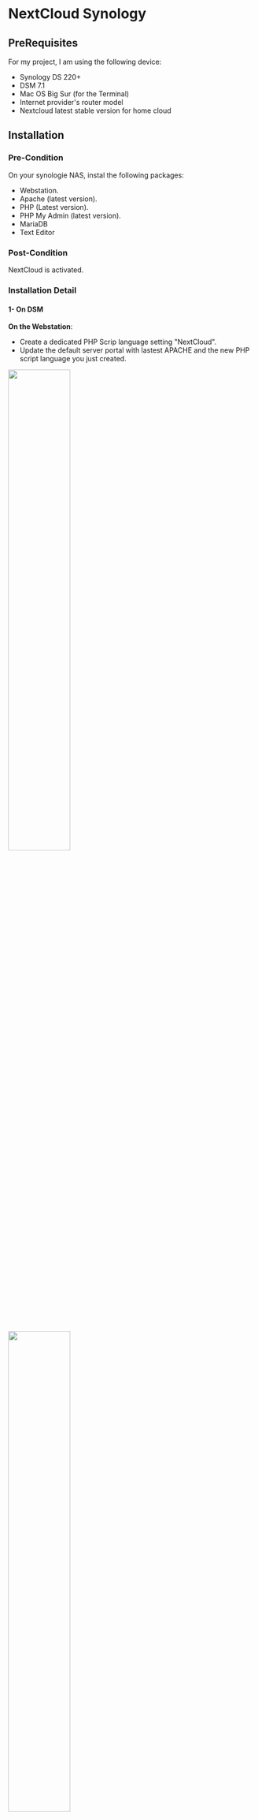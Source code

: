 # NextCloud Synology
## PreRequisites

For my project, I am using the following device: 

- Synology DS 220+
- DSM 7.1
- Mac OS Big Sur (for the Terminal)
- Internet provider's router model
- Nextcloud latest stable version for home cloud

## Installation
### Pre-Condition
On your synologie NAS, instal the following packages:
- Webstation.
- Apache (latest version).
- PHP (Latest version).
- PHP My Admin (latest version). 
- MariaDB
- Text Editor

### Post-Condition
NextCloud is activated.

### Installation Detail
#### 1- On DSM

**On the Webstation**: 
- Create a dedicated PHP Scrip language setting "NextCloud". 
- Update the default server portal with lastest APACHE and the new PHP script language you just created.
<img src="https://user-images.githubusercontent.com/75790837/142220878-46bd9f69-4a3e-4aae-8a7e-7adb5ec95a2a.png" width=50% height=50%>
<img src="https://user-images.githubusercontent.com/75790837/142221130-e49acecb-4dc1-4d73-b602-7ff95c9de0f5.png" width=50% height=50%>

- Activate the SSH on your NAS. Go to "ControlPanel"/"Terminal & SNMP" / Activate SSH and configure port
<img src="https://user-images.githubusercontent.com/75790837/142221367-81803f6e-fc7f-4d85-8f93-e3a092a8455b.png" width=50% height=50%>

### 2- On Terminal
<font color="blue"> Enable SSH </font>
For each step described below, make sure SSH is activated. 

Access your NAS via SSH via the terminal. Use the following command
```
ssh YOUR_USER_NAME@NAS_IP_ADDRESS -p30
```

where 30 is my port. 
_Example:_ 
```
abcd@123.345.12.3 -p30
```
<font color="blue"> Create Maria DB </font>
Access your MariaDB with the following command
```
mysql -u root -p
```
Create the MariaDB database
```
CREATE DATABASE your_NextCloud_Data_Base_Name;
```
Create the dataBase User
```
CREATE USER 'your_Next_Cloud_User'@'localhost' IDENTIFIED BY 'your_Password';
```
Grant all privileges to the new user
```
GRANT ALL ON your_NextCloud_Data_Base_Name .* TO 'your_NextCloud_User'@'localhost';
```
Flush all the privileges and Ext from the MariaDB shell
```
FLUSH PRIVILEGES;
EXIT;
```
Your database should be <font color="red"> created </font>!

## Security

## Error Case
